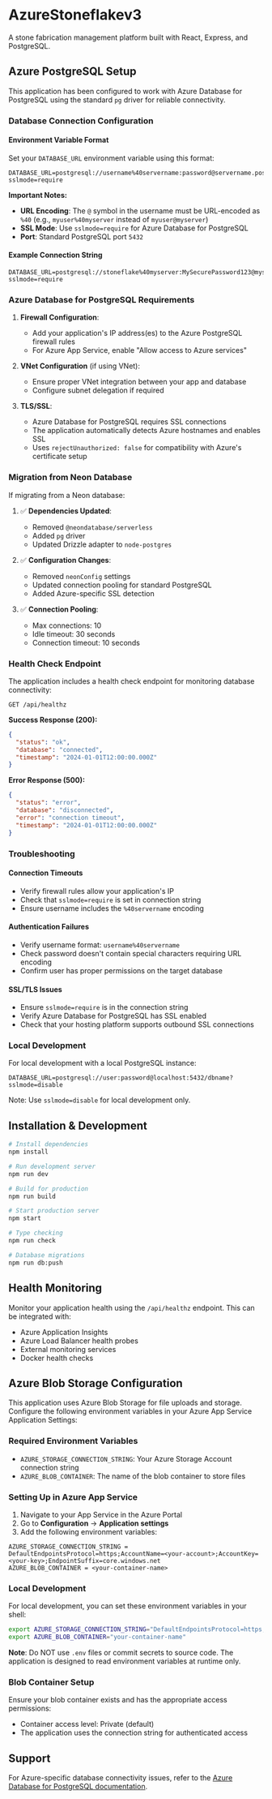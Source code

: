 # AzureStoneflakev3

A stone fabrication management platform built with React, Express, and PostgreSQL.

## Azure PostgreSQL Setup

This application has been configured to work with Azure Database for PostgreSQL using the standard `pg` driver for reliable connectivity.

### Database Connection Configuration

#### Environment Variable Format
Set your `DATABASE_URL` environment variable using this format:
```
DATABASE_URL=postgresql://username%40servername:password@servername.postgres.database.azure.com:5432/databasename?sslmode=require
```

**Important Notes:**
- **URL Encoding**: The `@` symbol in the username must be URL-encoded as `%40` (e.g., `myuser%40myserver` instead of `myuser@myserver`)
- **SSL Mode**: Use `sslmode=require` for Azure Database for PostgreSQL
- **Port**: Standard PostgreSQL port `5432`

#### Example Connection String
```
DATABASE_URL=postgresql://stoneflake%40myserver:MySecurePassword123@myserver.postgres.database.azure.com:5432/stoneflakedb?sslmode=require
```

### Azure Database for PostgreSQL Requirements

1. **Firewall Configuration**: 
   - Add your application's IP address(es) to the Azure PostgreSQL firewall rules
   - For Azure App Service, enable "Allow access to Azure services"

2. **VNet Configuration** (if using VNet):
   - Ensure proper VNet integration between your app and database
   - Configure subnet delegation if required

3. **TLS/SSL**:
   - Azure Database for PostgreSQL requires SSL connections
   - The application automatically detects Azure hostnames and enables SSL
   - Uses `rejectUnauthorized: false` for compatibility with Azure's certificate setup

### Migration from Neon Database

If migrating from a Neon database:

1. ✅ **Dependencies Updated**: 
   - Removed `@neondatabase/serverless` 
   - Added `pg` driver
   - Updated Drizzle adapter to `node-postgres`

2. ✅ **Configuration Changes**:
   - Removed `neonConfig` settings
   - Updated connection pooling for standard PostgreSQL
   - Added Azure-specific SSL detection

3. ✅ **Connection Pooling**:
   - Max connections: 10
   - Idle timeout: 30 seconds  
   - Connection timeout: 10 seconds

### Health Check Endpoint

The application includes a health check endpoint for monitoring database connectivity:

```
GET /api/healthz
```

**Success Response (200):**
```json
{
  "status": "ok",
  "database": "connected", 
  "timestamp": "2024-01-01T12:00:00.000Z"
}
```

**Error Response (500):**
```json
{
  "status": "error",
  "database": "disconnected",
  "error": "connection timeout",
  "timestamp": "2024-01-01T12:00:00.000Z"
}
```

### Troubleshooting

#### Connection Timeouts
- Verify firewall rules allow your application's IP
- Check that `sslmode=require` is set in connection string
- Ensure username includes the `%40servername` encoding

#### Authentication Failures  
- Verify username format: `username%40servername`
- Check password doesn't contain special characters requiring URL encoding
- Confirm user has proper permissions on the target database

#### SSL/TLS Issues
- Ensure `sslmode=require` is in the connection string
- Verify Azure Database for PostgreSQL has SSL enabled
- Check that your hosting platform supports outbound SSL connections

### Local Development

For local development with a local PostgreSQL instance:
```
DATABASE_URL=postgresql://user:password@localhost:5432/dbname?sslmode=disable
```

Note: Use `sslmode=disable` for local development only.

## Installation & Development

```bash
# Install dependencies
npm install

# Run development server
npm run dev

# Build for production
npm run build

# Start production server  
npm start

# Type checking
npm run check

# Database migrations
npm run db:push
```

## Health Monitoring

Monitor your application health using the `/api/healthz` endpoint. This can be integrated with:
- Azure Application Insights
- Azure Load Balancer health probes  
- External monitoring services
- Docker health checks

## Azure Blob Storage Configuration

This application uses Azure Blob Storage for file uploads and storage. Configure the following environment variables in your Azure App Service Application Settings:

### Required Environment Variables

- `AZURE_STORAGE_CONNECTION_STRING`: Your Azure Storage Account connection string
- `AZURE_BLOB_CONTAINER`: The name of the blob container to store files

### Setting Up in Azure App Service

1. Navigate to your App Service in the Azure Portal
2. Go to **Configuration** → **Application settings**
3. Add the following environment variables:

```
AZURE_STORAGE_CONNECTION_STRING = DefaultEndpointsProtocol=https;AccountName=<your-account>;AccountKey=<your-key>;EndpointSuffix=core.windows.net
AZURE_BLOB_CONTAINER = <your-container-name>
```

### Local Development

For local development, you can set these environment variables in your shell:

```bash
export AZURE_STORAGE_CONNECTION_STRING="DefaultEndpointsProtocol=https;..."
export AZURE_BLOB_CONTAINER="your-container-name"
```

**Note**: Do NOT use `.env` files or commit secrets to source code. The application is designed to read environment variables at runtime only.

### Blob Container Setup

Ensure your blob container exists and has the appropriate access permissions:
- Container access level: Private (default)
- The application uses the connection string for authenticated access

## Support

For Azure-specific database connectivity issues, refer to the [Azure Database for PostgreSQL documentation](https://docs.microsoft.com/en-us/azure/postgresql/).